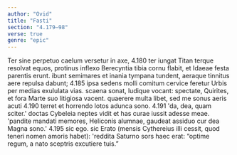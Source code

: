 ```yaml
---
author: "Ovid"
title: "Fasti"
section: "4.179–98"
verse: true
genre: "epic"
---
```


Ter sine perpetuo caelum versetur in axe,
4.180
  ter iungat Titan terque resolvat equos,
protinus inflexo Berecyntia tibia cornu
  flabit, et Idaeae festa parentis erunt.
ibunt semimares et inania tympana tundent,
  aeraque tinnitus aere repulsa dabunt;
4.185
ipsa sedens molli comitum cervice feretur
  Urbis per medias exululata vias.
scaena sonat, ludique vocant: spectate, Quirites,
  et fora Marte suo litigiosa vacent.
quaerere multa libet, sed me sonus aeris acuti
4.190
  terret et horrendo lotos adunca sono.
4.191
'da, dea, quam sciter.' doctas Cybeleia neptes
  vidit et has curae iussit adesse meae.
'pandite mandati memores, Heliconis alumnae,
  gaudeat assiduo cur dea Magna sono.'
4.195
sic ego. sic Erato (mensis Cythereius illi
  cessit, quod teneri nomen amoris habet):
'reddita Saturno sors haec erat: “optime regum,
  a nato sceptris excutiere tuis.”
